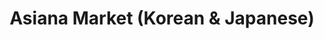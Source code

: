 ---
title: "Asiana Market (Korean & Japanese)"
url: /colorado-springs/asiana-market-korean-and-japanese/
shop: supermarket
---